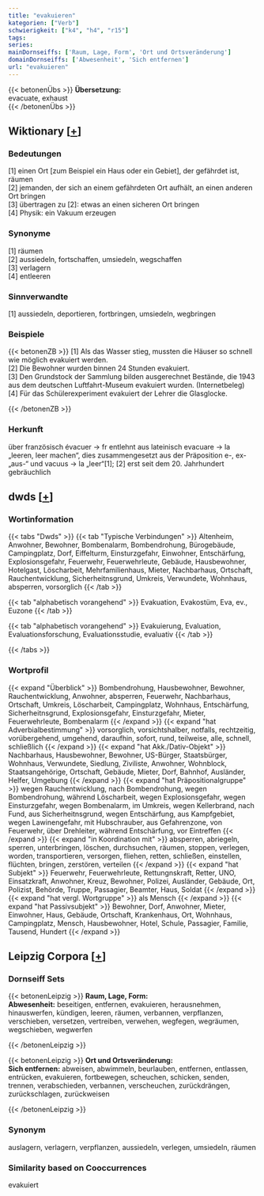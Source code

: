 ```yaml
---
title: "evakuieren"
kategorien: ["Verb"]
schwierigkeit: ["k4", "h4", "r15"]
tags:
series:
mainDornseiffs: ['Raum, Lage, Form', 'Ort und Ortsveränderung']
domainDornseiffs: ['Abwesenheit', 'Sich entfernen']
url: "evakuieren"
---
```


{{< betonenÜbs >}}
**Übersetzung:**  
evacuate, exhaust  
{{< /betonenÜbs >}}

## Wiktionary [[+](https://de.wiktionary.org/wiki/evakuieren)]

### Bedeutungen
[1] einen Ort [zum Beispiel ein Haus oder ein Gebiet], der gefährdet ist, räumen  
[2] jemanden, der sich an einem gefährdeten Ort aufhält, an einen anderen Ort bringen  
[3] übertragen zu [2]: etwas an einen sicheren Ort bringen  
[4] Physik: ein Vakuum erzeugen  

### Synonyme
[1] räumen  
[2] aussiedeln, fortschaffen, umsiedeln, wegschaffen  
[3] verlagern  
[4] entleeren  

### Sinnverwandte
[1] aussiedeln, deportieren, fortbringen, umsiedeln, wegbringen  

### Beispiele
{{< betonenZB >}}
[1] Als das Wasser stieg, mussten die Häuser so schnell wie möglich evakuiert werden.  
[2] Die Bewohner wurden binnen 24 Stunden evakuiert.  
[3] Den Grundstock der Sammlung bilden ausgerechnet Bestände, die 1943 aus dem deutschen Luftfahrt-Museum evakuiert wurden. (Internetbeleg)  
[4] Für das Schülerexperiment evakuiert der Lehrer die Glasglocke.  

{{< /betonenZB >}}
### Herkunft
über französisch évacuer → fr entlehnt aus lateinisch evacuare → la „leeren, leer machen“, dies zusammengesetzt aus der Präposition e-, ex- „aus-“ und vacuus → la „leer“[1]; [2] erst seit dem 20. Jahrhundert gebräuchlich  



## dwds [[+](https://www.dwds.de/wb/evakuieren)]

### Wortinformation
{{< tabs "Dwds" >}}
{{< tab "Typische Verbindungen" >}}
Altenheim, Anwohner, Bewohner, Bombenalarm, Bombendrohung, Bürogebäude, Campingplatz, Dorf, Eiffelturm, Einsturzgefahr, Einwohner, Entschärfung, Explosionsgefahr, Feuerwehr, Feuerwehrleute, Gebäude, Hausbewohner, Hotelgast, Löscharbeit, Mehrfamilienhaus, Mieter, Nachbarhaus, Ortschaft, Rauchentwicklung, Sicherheitnsgrund, Umkreis, Verwundete, Wohnhaus, absperren, vorsorglich
{{< /tab >}}

{{< tab "alphabetisch vorangehend" >}}
Evakuation, Evakostüm, Eva, ev., Euzone
{{< /tab >}}

{{< tab "alphabetisch vorangehend" >}}
Evakuierung, Evaluation, Evaluationsforschung, Evaluationsstudie, evaluativ
{{< /tab >}}

{{< /tabs >}}

### Wortprofil
{{< expand "Überblick" >}} Bombendrohung, Hausbewohner, Bewohner, Rauchentwicklung, Anwohner, absperren, Feuerwehr, Nachbarhaus, Ortschaft, Umkreis, Löscharbeit, Campingplatz, Wohnhaus, Entschärfung, Sicherheitnsgrund, Explosionsgefahr, Einsturzgefahr, Mieter, Feuerwehrleute, Bombenalarm {{< /expand >}}
{{< expand "hat Adverbialbestimmung" >}} vorsorglich, vorsichtshalber, notfalls, rechtzeitig, vorübergehend, umgehend, daraufhin, sofort, rund, teilweise, alle, schnell, schließlich {{< /expand >}}
{{< expand "hat Akk./Dativ-Objekt" >}} Nachbarhaus, Hausbewohner, Bewohner, US-Bürger, Staatsbürger, Wohnhaus, Verwundete, Siedlung, Ziviliste, Anwohner, Wohnblock, Staatsangehörige, Ortschaft, Gebäude, Mieter, Dorf, Bahnhof, Ausländer, Helfer, Umgebung {{< /expand >}}
{{< expand "hat Präpositionalgruppe" >}} wegen Rauchentwicklung, nach Bombendrohung, wegen Bombendrohung, während Löscharbeit, wegen Explosionsgefahr, wegen Einsturzgefahr, wegen Bombenalarm, im Umkreis, wegen Kellerbrand, nach Fund, aus Sicherheitnsgrund, wegen Entschärfung, aus Kampfgebiet, wegen Lawinengefahr, mit Hubschrauber, aus Gefahrenzone, von Feuerwehr, über Drehleiter, während Entschärfung, vor Eintreffen {{< /expand >}}
{{< expand "in Koordination mit" >}} absperren, abriegeln, sperren, unterbringen, löschen, durchsuchen, räumen, stoppen, verlegen, worden, transportieren, versorgen, fliehen, retten, schließen, einstellen, flüchten, bringen, zerstören, verteilen {{< /expand >}}
{{< expand "hat Subjekt" >}} Feuerwehr, Feuerwehrleute, Rettungnskraft, Retter, UNO, Einsatzkraft, Anwohner, Kreuz, Bewohner, Polizei, Ausländer, Gebäude, Ort, Polizist, Behörde, Truppe, Passagier, Beamter, Haus, Soldat {{< /expand >}}
{{< expand "hat vergl. Wortgruppe" >}} als Mensch {{< /expand >}}
{{< expand "hat Passivsubjekt" >}} Bewohner, Dorf, Anwohner, Mieter, Einwohner, Haus, Gebäude, Ortschaft, Krankenhaus, Ort, Wohnhaus, Campingplatz, Mensch, Hausbewohner, Hotel, Schule, Passagier, Familie, Tausend, Hundert {{< /expand >}}

## Leipzig Corpora [[+](https://corpora.uni-leipzig.de/en/res?word=evakuieren&corpusId=deu_newscrawl-public_2018)]

### Dornseiff Sets
{{< betonenLeipzig >}}
**Raum, Lage, Form:**  
**Abwesenheit:** beseitigen, entfernen, evakuieren, herausnehmen, hinauswerfen, kündigen, leeren, räumen, verbannen, verpflanzen, verschieben, versetzen, vertreiben, verwehen, wegfegen, wegräumen, wegschieben, wegwerfen  

{{< /betonenLeipzig >}}


{{< betonenLeipzig >}}
**Ort und Ortsveränderung:**  
**Sich entfernen:** abweisen, abwimmeln, beurlauben, entfernen, entlassen, entrücken, evakuieren, fortbewegen, scheuchen, schicken, senden, trennen, verabschieden, verbannen, verscheuchen, zurückdrängen, zurückschlagen, zurückweisen  

{{< /betonenLeipzig >}}

### Synonym
auslagern, verlagern, verpflanzen, aussiedeln, verlegen, umsiedeln, räumen


### Similarity based on Cooccurrences
evakuiert

